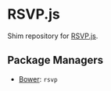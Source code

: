 RSVP.js
=========

Shim repository for [RSVP.js](http://github.com/tildeio/rsvp.js).

Package Managers
----------------

* [Bower](http://bower.io): `rsvp`

